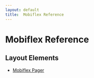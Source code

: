 ```yaml
---
layout: default
title:  Mobiflex Reference
---
```


# Mobiflex Reference

## Layout Elements

- [Mobiflex Pager](pager.html)